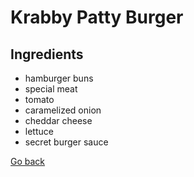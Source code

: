 # Krabby Patty Burger

## Ingredients
- hamburger buns
- special meat
- tomato
- caramelized onion
- cheddar cheese
- lettuce
- secret burger sauce

[Go back](../menu.md)